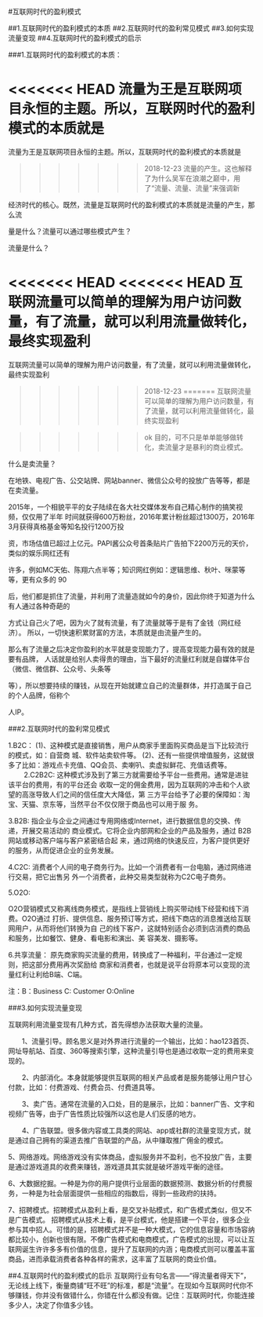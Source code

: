 #互联网时代的盈利模式

##1.互联网时代的盈利模式的本质
##2.互联网时代的盈利常见模式
##3.如何实现流量变现
##4.互联网时代的盈利模式的启示

###1.互联网时代的盈利模式的本质：

<<<<<<< HEAD
流量为王是互联网项目永恒的主题。所以，互联网时代的盈利模式的本质就是
=======
流量为王是互联网项目永恒的主题。所以，互联网时代的盈利模式的本质就是
>>>>>>> 2018-12-23
流量的产生。这也解释了为什么吴军在浪潮之巅中，用了“流量、流量、流量”来强调新

经济时代的核心。既然，流量是互联网时代的盈利模式的本质就是流量的产生，那么流

量是什么？流量可以通过哪些模式产生？

流量是什么？

<<<<<<< HEAD
<<<<<<< HEAD
互联网流量可以简单的理解为用户访问数量，有了流量，就可以利用流量做转化，最终实现盈利
=======
互联网流量可以简单的理解为用户访问数量，有了流量，就可以利用流量做转化，最终实现盈利
>>>>>>> 2018-12-23
=======
    互联网流量可以简单的理解为用户访问数量，有了流量，就可以利用流量做转化，最终实现盈利
     
>>>>>>> ok
目的，可不只是单单能够做转化，卖流量才是暴利的商业模式。

什么是卖流量？

在地铁、电视广告、公交站牌、网站banner、微信公众号的投放广告等等，都是在卖流量。

2015年，一个相貌平平的女子陆续在各大社交媒体发布自己精心制作的搞笑视频，仅仅用了半年
时间就获得600万粉丝，2016年累计粉丝超过1300万，2016年3月获得真格基金等知名投行1200万投

资，市场估值已超过上亿元。PAPI酱公众号首条贴片广告拍下2200万元的天价，类似的娱乐网红还有

许多，例如MC天佑、陈翔六点半等；知识网红例如：逻辑思维、秋叶、咪蒙等等，更有众多的 90 

后，他们都是抓住了流量，并利用了流量造就如今的身价，因此你终于知道为什么有人通过各种奇葩的

方式让自己火了吧，因为火了就有流量，有了流量就等于是有了金钱（网红经济）。
所以，一切快速积累财富的方法，本质就是由流量产生的。

那么有了流量之后决定你盈利的水平就是变现能力了，提高变现能力最有效的就是要有品牌，
人话就是给别人卖得贵的理由，当下最好的流量红利就是自媒体平台（微信、微信群、公众号、头条等

等），所以想要持续的赚钱，从现在开始就建立自己的流量群体，并打造属于自己的个人品牌，俗称个

人IP。

###2.互联网时代的盈利常见模式

1.B2C：
(1)、这种模式是直接销售，用户从商家手里面购买商品是当下比较流行的模式，如：自营商
城、软件站卖软件等。
(2)、还有一些提供增值服务，这就很多了比如：游戏点卡充值、QQ会员、卖喇叭、卖虚拟鲜花、充值话费等。
　　
2.C2B2C:
这种模式涉及到了第三方就需要给予平台一些费用。通常是进驻该平台的费用，有的平台还会
收取一定的佣金费用，因为互联网的冲击和个人欲望的高涨导致人们之间的信任度大大降低，第
三方平台给予了必要的保障如：淘宝、天猫、京东等，当然平台不仅仅限于商品也可以用于服
务。

3.B2B:
指企业与企业之间通过专用网络或Internet，进行数据信息的交换、传递，开展交易活动的
商业模式。它将企业内部网和企业的产品及服务，通过 B2B 网站或移动客户端与客户紧密结合起
来，通过网络的快速反应，为客户提供更好的服务，从而促进企业的业务发展。

4.C2C:
消费者个人间的电子商务行为。比如一个消费者有一台电脑，通过网络进行交易，把它出售另
外一个消费者，此种交易类型就称为C2C电子商务。

5.O2O:

O2O营销模式又称离线商务模式，是指线上营销线上购买带动线下经营和线下消费。O2O通过
打折、提供信息、服务预订等方式，把线下商店的消息推送给互联网用户，从而将他们转换为自
己的线下客户，这就特别适合必须到店消费的商品和服务，比如餐饮、健身、看电影和演出、美
容美发、摄影等。

6.共享流量：
原先商家购买流量的费用，转换成了一种福利，平台通过一定规则，把这部分费用再次奖励给
商家和消费者，也就是说平台将原本可以变现的流量红利让利给B端、C端。

注：B：Business C: Customer O:Online

###3.如何实现流量变现

互联网利用流量变现有几种方式，首先得想办法获取大量的流量。

　　1、流量引导。顾名思义是对外界进行流量的一个输出，比如：hao123首页、网址导航站、百度、360等搜索引擎，这种流量引导也是通过收取一定的费用来变现的。

　　2、内部消化。本身就能够提供互联网的相关产品或者是服务能够让用户甘心付款，比如：付费游戏、付费会员、付费道具等。

　　3、卖广告。通常在流量的入口处，目的是展示，比如：banner广告、文字和视频广告等，由于广告性质比较强所以这也是人们反感的地方。

　　4、广告联盟。很多做内容或工具类的网站、app或社群的流量变现方式，就是通过自己拥有的渠道去推广告联盟的产品，从中赚取推广佣金的模式。

5、网络游戏。网络游戏没有实体商品，虚拟服务并不盈利，也不投放广告，主要是通过游戏道具的收费来赚钱，游戏道具其实就是破坏游戏平衡的途径。

6、大数据挖掘。一种是为你的用户提供行业层面的数据预测、数据分析的付费服务，一种是为社会层面提供一些相应的指数后，得到一些政府的扶持。

7、招聘模式。招聘模式从盈利上看，是交叉补贴模式，和广告模式类似，但又不是广告模式。
招聘模式从技术上看，是平台模式，他是搭建一个平台，很多企业参与其中招人。可惜的是，招聘模式并不是一种大模式，它的信息容量和市场容纳都比较小，创新也很有限。不像广告模式和电商模式，广告模式的出现，可以让互联网诞生许许多多有价值的信息，提升了互联网的内涵；电商模式则可以覆盖丰富商品，进而承载消费者各种各样的需求，这丰富了互联网的商业价值。

##4.互联网时代的盈利模式的启示
互联网行业有句名言——“得流量者得天下”，无论线上线下，衡量商铺“旺不旺”的标准，都是“流量”。在现如今互联网时代你不够赚钱，你并没有做错什么，你错在什么都没有做。记住：互联网时代，你能连接多少人，决定了你值多少钱。
